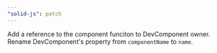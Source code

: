 ```yaml
---
"solid-js": patch
---
```


Add a reference to the component funciton to DevComponent owner.
Rename DevComponent's property from `componentName` to `name`.
